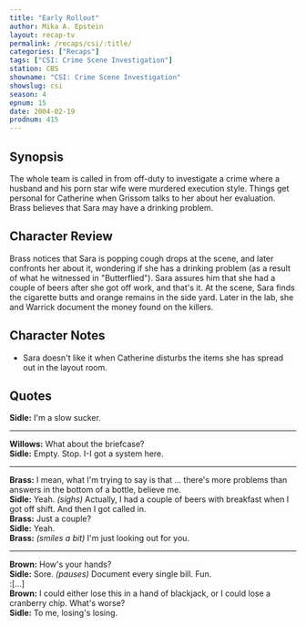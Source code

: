 ```yaml
---
title: "Early Rollout"
author: Mika A. Epstein
layout: recap-tv
permalink: /recaps/csi/:title/
categories: ["Recaps"]
tags: ["CSI: Crime Scene Investigation"]
station: CBS
showname: "CSI: Crime Scene Investigation"
showslug: csi
season: 4
epnum: 15
date: 2004-02-19
prodnum: 415  
---
```


## Synopsis

The whole team is called in from off-duty to investigate a crime where a husband and his porn star wife were murdered execution style. Things get personal for Catherine when Grissom talks to her about her evaluation. Brass believes that Sara may have a drinking problem.

## Character Review

Brass notices that Sara is popping cough drops at the scene, and later confronts her about it, wondering if she has a drinking problem (as a result of what he witnessed in "Butterflied"). Sara assures him that she had a couple of beers after she got off work, and that's it. At the scene, Sara finds the cigarette butts and orange remains in the side yard. Later in the lab, she and Warrick document the money found on the killers.

## Character Notes

* Sara doesn't like it when Catherine disturbs the items she has spread out in the layout room.

## Quotes

**Sidle:** I'm a slow sucker.  

- - -

**Willows:** What about the briefcase?  
**Sidle:** Empty. Stop. I-I got a system here.  

- - -

**Brass:** I mean, what I'm trying to say is that ... there's more problems than answers in the bottom of a bottle, believe me.  
**Sidle:** Yeah. _(sighs)_ Actually, I had a couple of beers with breakfast when I got off shift. And then I got called in.  
**Brass:** Just a couple?  
**Sidle:** Yeah.  
**Brass:** _(smiles a bit)_ I'm just looking out for you.  

- - -

**Brown:** How's your hands?  
**Sidle:** Sore. _(pauses)_ Document every single bill. Fun.  
:[...]  
**Brown:** I could either lose this in a hand of blackjack, or I could lose a cranberry chip. What's worse?  
**Sidle:** To me, losing's losing.